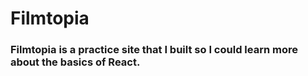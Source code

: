 # Filmtopia
### Filmtopia is a practice site that I built so I could learn more about the basics of React.
